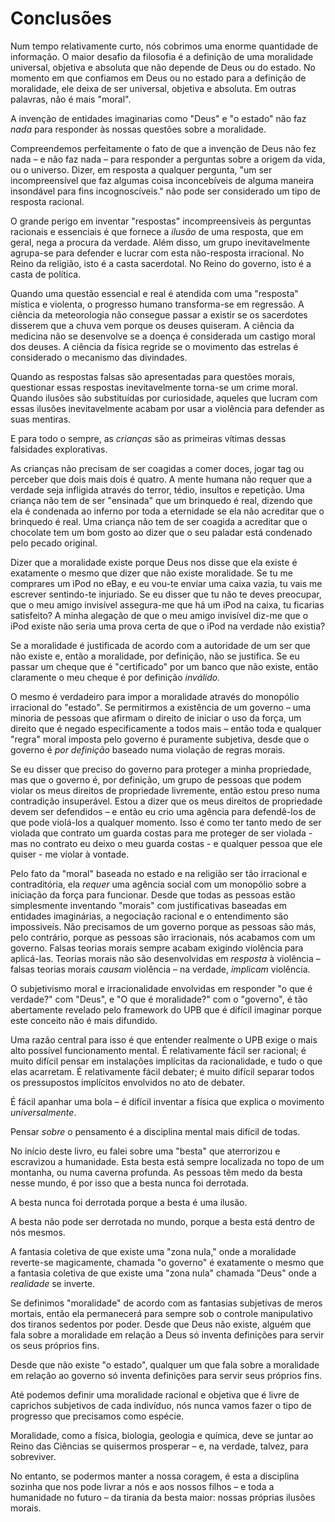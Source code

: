 # Conclusões

Num tempo relativamente curto, nós cobrimos uma enorme quantidade de informação. O maior desafio da filosofia é a definição de uma moralidade universal, objetiva e absoluta que não depende de Deus ou do estado. No momento em que confiamos em Deus ou no estado para a definição de moralidade, ele deixa de ser universal, objetiva e absoluta. Em outras palavras, não é mais "moral".

A invenção de entidades imaginarias como "Deus" e "o estado" não faz *nada* para responder às nossas questões sobre a moralidade.

Compreendemos perfeitamente o fato de que a invenção de Deus não fez nada – e não faz nada – para responder a perguntas sobre a origem da vida, ou o universo. Dizer, em resposta a qualquer pergunta, "um ser incompreensível que faz algumas coisa inconcebíveis de alguma maneira insondável para fins incognoscíveis." não pode ser considerado um tipo de resposta racional.

O grande perigo em inventar "respostas" incompreensíveis às perguntas racionais e essenciais é que fornece a *ilusão* de uma resposta, que em geral, nega a procura da verdade. Além disso, um grupo inevitavelmente agrupa-se para defender e lucrar com esta não-resposta irracional. No Reino da religião, isto é a casta sacerdotal. No Reino do governo, isto é a casta de política.

Quando uma questão essencial e real é atendida com uma "resposta" mística e violenta, o progresso humano transforma-se em regressão. A ciência da meteorologia não consegue passar a existir se os sacerdotes disserem que a chuva vem porque os deuses quiseram. A ciência da medicina não se desenvolve se a doença é considerada um castigo moral dos deuses. A ciência da física regride se o movimento das estrelas é considerado o mecanismo das divindades.

Quando as respostas falsas são apresentadas para questões morais, questionar essas respostas inevitavelmente torna-se um crime moral. Quando ilusões são substituídas por curiosidade, aqueles que lucram com essas ilusões inevitavelmente acabam por usar a violência para defender as suas mentiras.

E para todo o sempre, as *crianças* são as primeiras vítimas dessas falsidades explorativas.

As crianças não precisam de ser coagidas a comer doces, jogar tag ou perceber que dois mais dois é quatro. A mente humana não requer que a verdade seja infligida através do terror, tédio, insultos e repetição. Uma criança não tem de ser "ensinada" que um brinquedo é real, dizendo que ela é condenada ao inferno por toda a eternidade se ela não acreditar que o brinquedo é real. Uma criança não tem de ser coagida a acreditar que o chocolate tem um bom gosto ao dizer que o seu paladar está condenado pelo pecado original.

Dizer que a moralidade existe porque Deus nos disse que ela existe é exatamente o mesmo que dizer que não existe moralidade. Se tu me comprares um iPod no eBay, e eu vou-te enviar uma caixa vazia, tu vais me escrever sentindo-te injuriado. Se eu disser que tu não te deves preocupar, que o meu amigo invisível assegura-me que há um iPod na caixa, tu ficarias satisfeito? A minha alegação de que o meu amigo invisível diz-me que o iPod existe não seria uma prova certa de que o iPod na verdade não existia?

Se a moralidade é justificada de acordo com a autoridade de um ser que não existe e, então a moralidade, por definição, não se justifica. Se eu passar um cheque que é "certificado" por um banco que não existe, então claramente o meu cheque é por definição *inválido.*

O mesmo é verdadeiro para impor a moralidade através do monopólio irracional do "estado". Se permitirmos a existência de um governo – uma minoria de pessoas que afirmam o direito de iniciar o uso da força, um direito que é negado especificamente a todos mais – então toda e qualquer "regra" moral imposta pelo governo é puramente subjetiva, desde que o governo é *por definição* baseado numa violação de regras morais.

Se eu disser que preciso do governo para proteger a minha propriedade, mas que o governo é, por definição, um grupo de pessoas que podem violar os meus direitos de propriedade livremente, então estou preso numa contradição insuperável. Estou a dizer que os meus direitos de propriedade devem ser defendidos – e então eu crio uma agência para defendê-los de que pode violá-los a qualquer momento. Isso é como ter tanto medo de ser violada que contrato um guarda costas para me proteger de ser violada - mas no contrato eu deixo o meu guarda costas - e qualquer pessoa que ele quiser - me violar à vontade.

Pelo fato da "moral" baseada no estado e na religião ser tão irracional e contraditória, ela *requer* uma agência social com um monopólio sobre a iniciação da força para funcionar. Desde que todas as pessoas estão simplesmente inventando "morais" com justificativas baseadas em entidades imaginárias, a negociação racional e o entendimento são impossiveís. Não precisamos de um governo porque as pessoas são más, pelo contrário, porque as pessoas são irracionais, nós acabamos com um governo. Falsas teorias morais sempre acabam exigindo violência para aplicá-las. Teorias morais não são desenvolvidas em *resposta* à violência – falsas teorias morais *causam* violência – na verdade, *implicam* violência.         

O subjetivismo moral e irracionalidade envolvidas em responder "o que é verdade?" com "Deus", e "O que é moralidade?" com o "governo", é tão abertamente revelado pelo framework do UPB que é difícil imaginar porque este conceito não é mais difundido.

Uma razão central para isso é que entender realmente o UPB exige o mais alto possível funcionamento mental. É relativamente fácil ser racional; é muito difícil pensar em instalações implícitas da racionalidade, e tudo o que elas acarretam. É relativamente fácil debater; é muito difícil separar todos os pressupostos implícitos envolvidos no ato de debater.

É fácil apanhar uma bola – é difícil inventar a física que explica o movimento *universalmente*.

Pensar *sobre* o pensamento é a disciplina mental mais difícil de todas.

No início deste livro, eu falei sobre uma "besta" que aterrorizou e escravizou a humanidade. Esta besta está sempre localizada no topo de um montanha, ou numa caverna profunda. As pessoas têm medo da besta nesse mundo, é por isso que a besta nunca foi derrotada.  

A besta nunca foi derrotada porque a besta é uma ilusão.

A besta não pode ser derrotada no mundo, porque a besta está dentro de nós mesmos.

A fantasia coletiva de que existe uma "zona nula," onde a moralidade reverte-se magicamente, chamada "o governo" é exatamente o mesmo que a fantasia coletiva de que existe uma "zona nula" chamada "Deus" onde a *realidade* se inverte.

Se definimos "moralidade" de acordo com as fantasias subjetivas de meros mortais, então ela permanecerá para sempre sob o controle manipulativo dos tiranos sedentos por poder. Desde que Deus não existe, alguém que fala sobre a moralidade em relação a Deus só inventa definições para servir os seus próprios fins.

Desde que não existe "o estado", qualquer um que fala sobre a moralidade em relação ao governo só inventa definições para servir seus próprios fins.

Até podemos definir uma moralidade racional e objetiva que é livre de caprichos subjetivos de cada indivíduo, nós nunca vamos fazer o tipo de progresso que precisamos como espécie.

Moralidade, como a física, biologia, geologia e química, deve se juntar ao Reino das Ciências se quisermos prosperar – e, na verdade, talvez, para sobreviver.

No entanto, se podermos manter a nossa coragem, é esta a disciplina sozinha que nos pode livrar a nós e aos nossos filhos – e toda a humanidade no futuro – da tirania da besta maior: nossas próprias ilusões morais.
